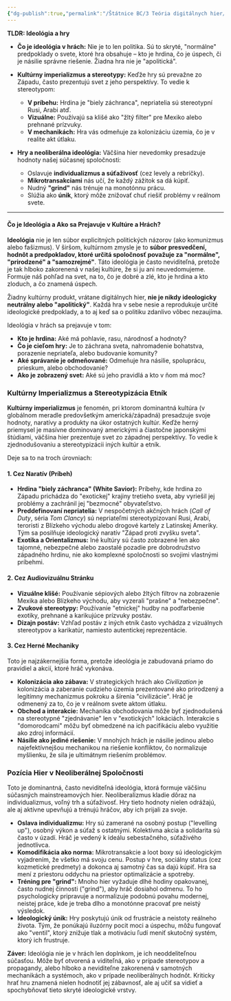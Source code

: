 ```yaml
---
{"dg-publish":true,"permalink":"/Štátnice BC/3 Teória digitálnych hier/08 Ideológia a hry/","created":"2025-06-20T15:25:09.161+02:00","updated":"2025-06-28T19:47:39.909+02:00"}
---
```


**TLDR: Ideológia a hry**

- **Čo je ideológia v hrách:** Nie je to len politika. Sú to skryté, "normálne" predpoklady o svete, ktoré hra obsahuje – kto je hrdina, čo je úspech, či je násilie správne riešenie. Žiadna hra nie je "apolitická".
    
- **Kultúrny imperializmus a stereotypy:** Keďže hry sú prevažne zo Západu, často prezentujú svet z jeho perspektívy. To vedie k stereotypom:
    
    - **V príbehu:** Hrdina je "biely záchranca", nepriatelia sú stereotypní Rusi, Arabi atď.
    - **Vizuálne:** Používajú sa klišé ako "žltý filter" pre Mexiko alebo prehnané prízvuky.
    - **V mechanikách:** Hra vás odmeňuje za kolonizáciu územia, čo je v realite akt útlaku.
- **Hry a neoliberálna ideológia:** Väčšina hier nevedomky presadzuje hodnoty našej súčasnej spoločnosti:
    
    - Oslavuje **individualizmus a súťaživosť** (cez levely a rebríčky).
    - **Mikrotransakciami** nás učí, že každý zážitok sa dá kúpiť.
    - Nudný **"grind"** nás trénuje na monotónnu prácu.
    - Slúžia ako **únik**, ktorý môže znižovať chuť riešiť problémy v reálnom svete.

---
#### **Čo je Ideológia a Ako sa Prejavuje v Kultúre a Hrách?**

**Ideológia** nie je len súbor explicitných politických názorov (ako komunizmus alebo fašizmus). V širšom, kultúrnom zmysle je to **súbor presvedčení, hodnôt a predpokladov, ktoré určitá spoločnosť považuje za "normálne", "prirodzené" a "samozrejmé"**. Táto ideológia je často neviditeľná, pretože je tak hlboko zakorenená v našej kultúre, že si ju ani neuvedomujeme. Formuje náš pohľad na svet, na to, čo je dobré a zlé, kto je hrdina a kto zloduch, a čo znamená úspech.

Žiadny kultúrny produkt, vrátane digitálnych hier, **nie je nikdy ideologicky neutrálny alebo "apolitický"**. Každá hra v sebe nesie a reprodukuje určité ideologické predpoklady, a to aj keď sa o politiku zdanlivo vôbec nezaujíma.

Ideológia v hrách sa prejavuje v tom:

- **Kto je hrdina:** Aké má pohlavie, rasu, národnosť a hodnoty?
- **Čo je cieľom hry:** Je to záchrana sveta, nahromadenie bohatstva, porazenie nepriateľa, alebo budovanie komunity?
- **Aké správanie je odmeňované:** Odmeňuje hra násilie, spoluprácu, prieskum, alebo obchodovanie?
- **Ako je zobrazený svet:** Aké sú jeho pravidlá a kto v ňom má moc?

### **Kultúrny Imperializmus a Stereotypizácia Etník**

**Kultúrny imperializmus** je fenomén, pri ktorom dominantná kultúra (v globálnom meradle predovšetkým americká/západná) presadzuje svoje hodnoty, naratívy a produkty na úkor ostatných kultúr. Keďže herný priemysel je masívne dominovaný americkými a čiastočne japonskými štúdiami, väčšina hier prezentuje svet zo západnej perspektívy. To vedie k zjednodušovaniu a stereotypizácii iných kultúr a etník.

Deje sa to na troch úrovniach:

#### **1. Cez Naratív (Príbeh)**

- **Hrdina "biely záchranca" (White Savior):** Príbehy, kde hrdina zo Západu prichádza do "exotickej" krajiny tretieho sveta, aby vyriešil jej problémy a zachránil jej "bezmocné" obyvateľstvo.
- **Preddefinovaní nepriatelia:** V nespočetných akčných hrách (_Call of Duty_, séria _Tom Clancy_) sú nepriateľmi stereotypizovaní Rusi, Arabi, teroristi z Blízkeho východu alebo drogové kartely z Latinskej Ameriky. Tým sa posilňuje ideologický naratív "Západ proti zvyšku sveta".
- **Exotika a Orientalizmus:** Iné kultúry sú často zobrazené len ako tajomné, nebezpečné alebo zaostalé pozadie pre dobrodružstvo západného hrdinu, nie ako komplexné spoločnosti so svojimi vlastnými príbehmi.

#### **2. Cez Audiovizuálnu Stránku**

- **Vizuálne klišé:** Používanie sépiových alebo žltých filtrov na zobrazenie Mexika alebo Blízkeho východu, aby vyzerali "prašne" a "nebezpečne".
- **Zvukové stereotypy:** Používanie "etnickej" hudby na podfarbenie exotiky, prehnané a karikujúce prízvuky postáv.
- **Dizajn postáv:** Vzhľad postáv z iných etník často vychádza z vizuálnych stereotypov a karikatúr, namiesto autentickej reprezentácie.

#### **3. Cez Herné Mechaniky**

Toto je najzákernejšia forma, pretože ideológia je zabudovaná priamo do pravidiel a akcií, ktoré hráč vykonáva.

- **Kolonizácia ako zábava:** V strategických hrách ako _Civilization_ je kolonizácia a zaberanie cudzieho územia prezentované ako prirodzený a legitímny mechanizmus pokroku a šírenia "civilizácie". Hráč je odmenený za to, čo je v reálnom svete aktom útlaku.
- **Obchod a interakcie:** Mechanika obchodovania môže byť zjednodušená na stereotypné "zjednávanie" len v "exotických" lokáciách. Interakcie s "domorodcami" môžu byť obmedzené na ich pacifikáciu alebo využitie ako zdroj informácií.
- **Násilie ako jediné riešenie:** V mnohých hrách je násilie jedinou alebo najefektívnejšou mechanikou na riešenie konfliktov, čo normalizuje myšlienku, že sila je ultimátnym riešením problémov.

### **Pozícia Hier v Neoliberálnej Spoločnosti**

Toto je dominantná, často neviditeľná ideológia, ktorá formuje väčšinu súčasných mainstreamových hier. Neoliberalizmus kladie dôraz na individualizmus, voľný trh a súťaživosť. Hry tieto hodnoty nielen odrážajú, ale aj aktívne upevňujú a trénujú hráčov, aby ich prijali za svoje.

- **Oslava individualizmu:** Hry sú zamerané na osobný postup ("levelling up"), osobný výkon a súťaž s ostatnými. Kolektívna akcia a solidarita sú často v úzadí. Hráč je vedený k ideálu sebestačného, súťaživého jednotlivca.
- **Komodifikácia ako norma:** Mikrotransakcie a loot boxy sú ideologickým vyjadrením, že všetko má svoju cenu. Postup v hre, sociálny status (cez kozmetické predmety) a dokonca aj samotný čas sa dajú kúpiť. Hra sa mení z priestoru oddychu na priestor optimalizácie a spotreby.
- **Tréning pre "grind":** Mnoho hier vyžaduje dlhé hodiny opakovanej, často nudnej činnosti ("grind"), aby hráč dosiahol odmenu. To ho psychologicky pripravuje a normalizuje podobnú povahu modernej, neistej práce, kde je treba dlho a monotónne pracovať pre neistý výsledok.
- **Ideologický únik:** Hry poskytujú únik od frustrácie a neistoty reálneho života. Tým, že ponúkajú iluzórny pocit moci a úspechu, môžu fungovať ako "ventil", ktorý znižuje tlak a motiváciu ľudí meniť skutočný systém, ktorý ich frustruje.

**Záver:** Ideológia nie je v hrách len doplnkom, je ich neoddeliteľnou súčasťou. Môže byť otvorená a viditeľná, ako v prípade stereotypov a propagandy, alebo hlboko a neviditeľne zakorenená v samotných mechanikách a systémoch, ako v prípade neoliberálnych hodnôt. Kriticky hrať hru znamená nielen hodnotiť jej zábavnosť, ale aj učiť sa vidieť a spochybňovať tieto skryté ideologické vrstvy.